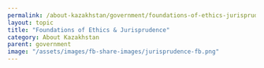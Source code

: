 ```yaml
---
permalink: /about-kazakhstan/government/foundations-of-ethics-jurisprudence
layout: topic
title: "Foundations of Ethics & Jurisprudence"
category: About Kazakhstan
parent: government
image: "/assets/images/fb-share-images/jurisprudence-fb.png"
---
```


